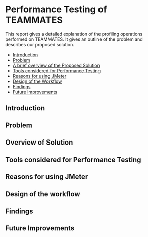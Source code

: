 # Performance Testing of TEAMMATES

This report gives a detailed explanation of the profiling operations performed on TEAMMATES. It gives an outline of the
problem and describes our proposed solution.

* [Introduction](#Introduction)
* [Problem](#Problem)
* [A brief overview of the Proposed Solution](#Overview-of-Solution)
* [Tools considered for Performance Testing](#Tools-considered-for-Performance-Testing)
* [Reasons for using JMeter](#Reasons-for-using-JMeter)
* [Design of the Workflow](#Design-of-the-workflow)
* [Findings](#Findings)
* [Future Improvements](#Future-improvements)

## Introduction

## Problem

## Overview of Solution

## Tools considered for Performance Testing

## Reasons for using JMeter

## Design of the workflow

## Findings

## Future Improvements
